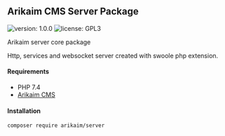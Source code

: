 ## Arikaim CMS Server Package
![version: 1.0.0](https://img.shields.io/github/release/arikaim/server.svg)
![license: GPL3](https://img.shields.io/badge/License-GPLv3-blue.svg)

Arikaim server core package

Http, services and websocket server created with swoole php extension.

#### Requirements 
  * PHP 7.4
  * [Arikaim CMS](https://github.com/arikaim/arikaim)

#### Installation

```sh
composer require arikaim/server
```
